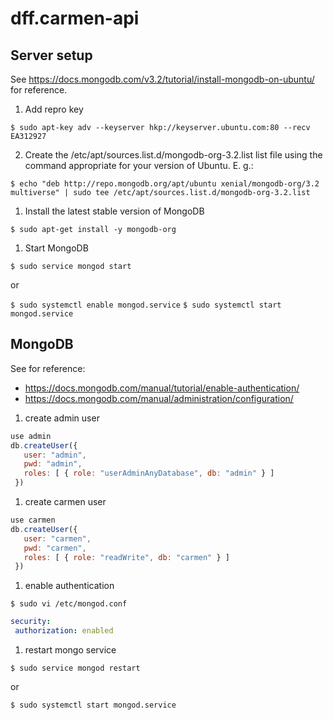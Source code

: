 # dff.carmen-api

## Server setup
See https://docs.mongodb.com/v3.2/tutorial/install-mongodb-on-ubuntu/ for reference.

 1. Add repro key
 
 `$ sudo apt-key adv --keyserver hkp://keyserver.ubuntu.com:80 --recv EA312927`

 2. Create the /etc/apt/sources.list.d/mongodb-org-3.2.list list file using the command appropriate for your version of Ubuntu. E. g.:

 `$ echo "deb http://repo.mongodb.org/apt/ubuntu xenial/mongodb-org/3.2 multiverse" | sudo tee /etc/apt/sources.list.d/mongodb-org-3.2.list`
 
 1. Install the latest stable version of MongoDB
 
 `$ sudo apt-get install -y mongodb-org`

 1. Start MongoDB
 
 `$ sudo service mongod start`
 
 or
 
 `$ sudo systemctl enable mongod.service`
 `$ sudo systemctl start mongod.service`
 
## MongoDB

See for reference:
 - https://docs.mongodb.com/manual/tutorial/enable-authentication/
 - https://docs.mongodb.com/manual/administration/configuration/
 
 1. create admin user
 
 ```js
use admin
db.createUser({
    user: "admin",
    pwd: "admin",
    roles: [ { role: "userAdminAnyDatabase", db: "admin" } ]
  })
 ```
 
 1. create carmen user
  
 ```js
use carmen
db.createUser({
    user: "carmen",
    pwd: "carmen",
    roles: [ { role: "readWrite", db: "carmen" } ]
  })
 ```

 1. enable authentication
 
  `$ sudo vi /etc/mongod.conf`
  
  
 ```yaml
security:
  authorization: enabled
  ```
  
 1. restart mongo service
 
 `$ sudo service mongod restart`
 
 or
 
 `$ sudo systemctl start mongod.service`
